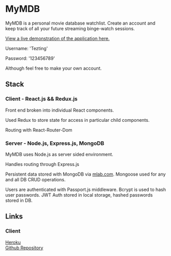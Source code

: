# MyMDB
MyMDB is a personal movie database watchlist. Create an account and keep track of all your future streaming binge-watch sessions. 

[View a live demonstration of the application here.](https://mymdb-client.herokuapp.com/)

Username: 'Tezting'

Password: '123456789'

Although feel free to make your own account. 

## Stack
### Client - React.js && Redux.js
Front end broken into individual React components. 

Used Redux to store state for access in particular child components. 

Routing with React-Router-Dom

### Server - Node.js, Express.js, MongoDB
MyMDB uses Node.js as server sided environment. 

Handles routing through Express.js

Persistent data stored with MongoDB via [mlab.com](http://www.mlab.com). Mongoose used for any and all DB CRUD operations. 

Users are authenticated with Passport.js middleware. Bcrypt is used to hash user passwords. JWT Auth stored in local storage, hashed passwords stored in DB.   

## Links 
### Client 
[Heroku](https://mymdb-client.herokuapp.com/)  
[Github Repository](https://github.com/Fantosism/mymdb)

